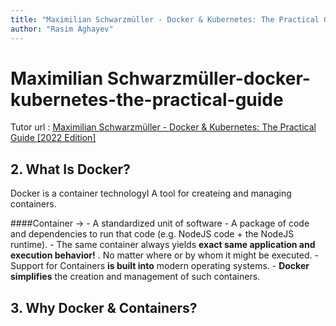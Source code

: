 ```yaml
---
title: "Maximilian Schwarzmüller - Docker & Kubernetes: The Practical Guide [2022 Edition]"
author: "Rasim Aghayev"
---
```


# Maximilian Schwarzmüller-docker-kubernetes-the-practical-guide

Tutor url : [Maximilian Schwarzmüller - Docker & Kubernetes: The Practical Guide [2022 Edition]](https://www.udemy.com/course/docker-kubernetes-the-practical-guide/)


## 2. What Is Docker?

Docker is a container technologyI A tool for createing and managing containers.

####Container 
-> - A standardized unit of software
                   - A package of code and dependencies to run that code (e.g. NodeJS code + the NodeJS runtime).
                   - The same container always yields **exact same application and execution behavior!** . No matter where or by whom it might be executed.
                   - Support for Containers **is built into** modern operating systems.
                   - **Docker simplifies** the creation and management of such containers.

## 3. Why Docker & Containers?
